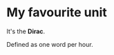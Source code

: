 # My favourite unit

It's the **Dirac**.

Defined as one word per hour.

<!--
In honour of [one of the most intriguing but lesser known giant physicist of the 20th century](https://en.wikipedia.org/wiki/Paul_Dirac).
-->
